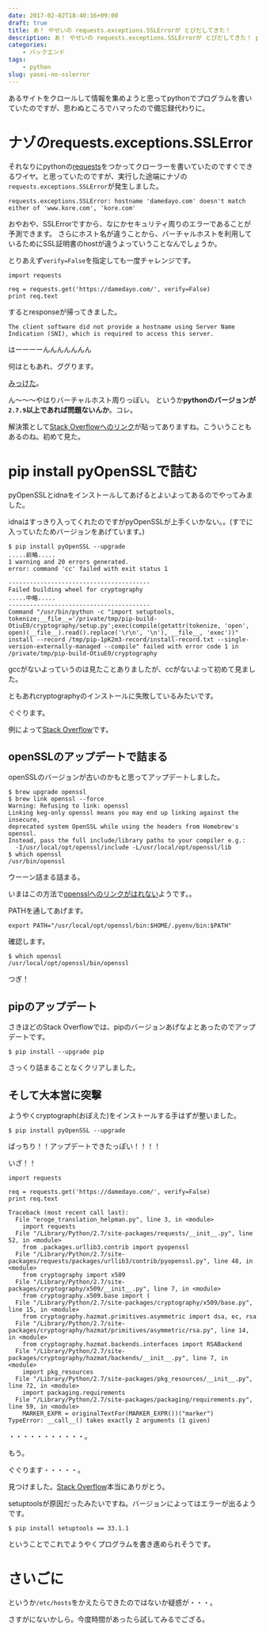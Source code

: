 ```yaml
---
date: 2017-02-02T18:40:16+09:00
draft: true
title: あ！ やせいの requests.exceptions.SSLErrorが とびだしてきた！
description: あ！ やせいの requests.exceptions.SSLErrorが とびだしてきた！ pyonk は どうする？
categories:
    - バックエンド
tags:
    - python
slug: yasei-no-sslerror
---
```


あるサイトをクロールして情報を集めようと思ってpythonでプログラムを書いていたのですが、思わぬところでハマったので備忘録代わりに。

# ナゾのrequests.exceptions.SSLError
それなりにpythonの[requests](http://docs.python-requests.org/en/master/)をつかってクローラーを書いていたのですぐできるワイヤ。と思っていたのですが、実行した途端にナゾの`requests.exceptions.SSLError`が発生しました。

```
requests.exceptions.SSLError: hostname 'damedayo.com' doesn't match either of 'www.kore.com', 'kore.com'
```

おやおや、SSLErrorですから、なにかセキュリティ周りのエラーであることが予測できます。
さらにホスト名が違うことから、バーチャルホストを利用しているためにSSL証明書のhostが違うよっていうことなんでしょうか。

とりあえず`verify=False`を指定しても一度チャレンジです。

```
import requests
 
req = requests.get('https://damedayo.com/', verify=False)
print req.text
```

するとresponseが帰ってきました。
```
The client software did not provide a hostname using Server Name Indication (SNI), which is required to access this server. 
```

はーーーーんんんんんんん

何はともあれ、ググります。

[みっけた](http://docs.python-requests.org/en/latest/community/faq/#what-are-hostname-doesn-t-match-errors)。

ん〜〜〜やはりバーチャルホスト周りっぽい。
というか**pythonのバージョンが`2.7.9`以上であれば問題ないんか**。コレ。

解決策として[Stack Overflowへのリンク](https://stackoverflow.com/questions/18578439/using-requests-with-tls-doesnt-give-sni-support/18579484#18579484)が貼ってありますね。こういうこともあるのね。初めて見た。

# pip install pyOpenSSLで詰む
pyOpenSSLとidnaをインストールしてあげるとよいよってあるのでやってみました。

idnaはすっきり入ってくれたのですがpyOpenSSLが上手くいかない。。(すでに入っていたためバージョンをあげています。)
```
$ pip install pyOpenSSL --upgrade
.....前略.....
1 warning and 20 errors generated.
error: command 'cc' failed with exit status 1

----------------------------------------
Failed building wheel for cryptography
.....中略.....
----------------------------------------
Command "/usr/bin/python -c "import setuptools, tokenize;__file__='/private/tmp/pip-build-OtiuE0/cryptography/setup.py';exec(compile(getattr(tokenize, 'open', open)(__file__).read().replace('\r\n', '\n'), __file__, 'exec'))" install --record /tmp/pip-1pK2m3-record/install-record.txt --single-version-externally-managed --compile" failed with error code 1 in /private/tmp/pip-build-OtiuE0/cryptography
```

gccがないよっていうのは見たことありましたが、ccがないよって初めて見ました。

ともあれcryptographyのインストールに失敗しているみたいです。

ぐぐります。

例によって[Stack Overflow](http://stackoverflow.com/questions/22073516/failed-to-install-python-cryptography-package-with-pip-and-setup-py)です。

## openSSLのアップデートで詰まる
openSSLのバージョンが古いのかもと思ってアップデートしました。

```
$ brew upgrade openssl
$ brew link openssl --force
Warning: Refusing to link: openssl
Linking keg-only openssl means you may end up linking against the insecure,
deprecated system OpenSSL while using the headers from Homebrew's openssl.
Instead, pass the full include/library paths to your compiler e.g.:
  -I/usr/local/opt/openssl/include -L/usr/local/opt/openssl/lib
$ which openssl
/usr/bin/openssl
```

ウーーン詰まる詰まる。

いまはこの方法で[opensslへのリンクがはれない](http://qiita.com/dasisyouyu/items/c9621c29b0fe79d2b7c4)ようです。。

PATHを通してあげます。
```
export PATH="/usr/local/opt/openssl/bin:$HOME/.pyenv/bin:$PATH"
```

確認します。

```
$ which openssl
/usr/local/opt/openssl/bin/openssl
```

つぎ！

## pipのアップデート
さきほどのStack Overflowでは、pipのバージョンあげなよとあったのでアップデートです。
```
$ pip install --upgrade pip
```
さっくり詰まることなくクリアしました。

## そして大本営に突撃
ようやくcryptograph(おぼえた)をインストールする手はずが整いました。

```
$ pip install pyOpenSSL --upgrade
```

ばっちり！！アップデートできたっぽい！！！！

いざ！！
```
import requests
 
req = requests.get('https://damedayo.com/', verify=False)
print req.text
```

```
Traceback (most recent call last):
  File "eroge_translation_helpman.py", line 3, in <module>
    import requests
  File "/Library/Python/2.7/site-packages/requests/__init__.py", line 52, in <module>
    from .packages.urllib3.contrib import pyopenssl
  File "/Library/Python/2.7/site-packages/requests/packages/urllib3/contrib/pyopenssl.py", line 48, in <module>
    from cryptography import x509
  File "/Library/Python/2.7/site-packages/cryptography/x509/__init__.py", line 7, in <module>
    from cryptography.x509.base import (
  File "/Library/Python/2.7/site-packages/cryptography/x509/base.py", line 15, in <module>
    from cryptography.hazmat.primitives.asymmetric import dsa, ec, rsa
  File "/Library/Python/2.7/site-packages/cryptography/hazmat/primitives/asymmetric/rsa.py", line 14, in <module>
    from cryptography.hazmat.backends.interfaces import RSABackend
  File "/Library/Python/2.7/site-packages/cryptography/hazmat/backends/__init__.py", line 7, in <module>
    import pkg_resources
  File "/Library/Python/2.7/site-packages/pkg_resources/__init__.py", line 72, in <module>
    import packaging.requirements
  File "/Library/Python/2.7/site-packages/packaging/requirements.py", line 59, in <module>
    MARKER_EXPR = originalTextFor(MARKER_EXPR())("marker")
TypeError: __call__() takes exactly 2 arguments (1 given)
```

・・・・・・・・・・・。

もう。

ぐぐります・・・・・。

見つけました。[Stack Overflow](http://stackoverflow.com/a/41841210)本当にありがとう。

setuptoolsが原因だったみたいですね。バージョンによってはエラーが出るようです。

```
$ pip install setuptools == 33.1.1
```

ということでこれでようやくプログラムを書き進められそうです。

# さいごに
というか`/etc/hosts`をかえたらできたのではないか疑惑が・・・。

さすがにないかしら。今度時間があったら試してみるでござる。
